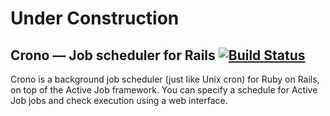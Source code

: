 # Under Construction

Crono — Job scheduler for Rails [![Build Status](https://travis-ci.org/plashchynski/crono.svg?branch=master)](https://travis-ci.org/plashchynski/crono)
------------------------

Crono is a background job scheduler (just like Unix cron) for Ruby on Rails, on top of the Active Job framework. You can specify a schedule for Active Job jobs and check execution using a web interface.

